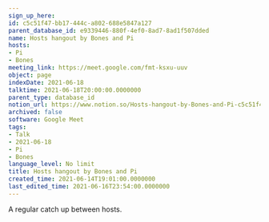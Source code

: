 ```yaml
---
sign_up_here: 
id: c5c51f47-bb17-444c-a802-688e5847a127
parent_database_id: e9339446-880f-4ef0-8ad7-8ad1f507dded
name: Hosts hangout by Bones and Pi
hosts:
- Pi
- Bones
meeting_link: https://meet.google.com/fmt-ksxu-uuv
object: page
indexDate: 2021-06-18
talktime: 2021-06-18T20:00:00.0000000
parent_type: database_id
notion_url: https://www.notion.so/Hosts-hangout-by-Bones-and-Pi-c5c51f47bb17444ca802688e5847a127
archived: false
software: Google Meet
tags:
- Talk
- 2021-06-18
- Pi
- Bones
language_level: No limit
title: Hosts hangout by Bones and Pi
created_time: 2021-06-14T19:01:00.0000000
last_edited_time: 2021-06-16T23:54:00.0000000
---
```


A regular catch up between hosts.


